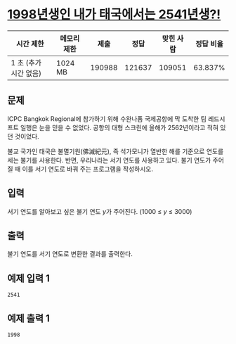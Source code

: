 # [1998년생인 내가 태국에서는 2541년생?!](https://www.acmicpc.net/problem/18108)

| 시간 제한 | 메모리 제한 | 제출 | 정답 | 맞힌 사람 | 정답 비율 |
| --- | --- | --- | --- | --- | --- |
| 1 초 (추가 시간 없음) | 1024 MB | 190988 | 121637 | 109051 | 63.837% |

## 문제

ICPC Bangkok Regional에 참가하기 위해 수완나품 국제공항에 막 도착한 팀 레드시프트 일행은 눈을 믿을 수 없었다. 공항의 대형 스크린에 올해가 2562년이라고 적혀 있던 것이었다.

불교 국가인 태국은 불멸기원(佛滅紀元), 즉 석가모니가 열반한 해를 기준으로 연도를 세는 불기를 사용한다. 반면, 우리나라는 서기 연도를 사용하고 있다. 불기 연도가 주어질 때 이를 서기 연도로 바꿔 주는 프로그램을 작성하시오.

## 입력

서기 연도를 알아보고 싶은 불기 연도 *y*가 주어진다. (1000 ≤ *y* ≤ 3000)

## 출력

불기 연도를 서기 연도로 변환한 결과를 출력한다.

## 예제 입력 1

```
2541

```

## 예제 출력 1

```
1998
```
